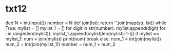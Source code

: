 # txt12
ded
N = int(input())
number = N
def join(lst):
    return ''.join(map(str, lst))
while True:
  mylist = []
  mylist_1 = []
  for digit in str(number):
     mylist.append(digit)
  for i in range(len(mylist)):
    mylist_1.append(mylist[len(mylist)-1-i])
  if mylist == mylist_1:
     num = join(mylist)
     print(num)
     break
  else:
     num_1 = int(join(mylist))
     num_2 = int(join(mylist_1))
     number = num_1 + num_2
